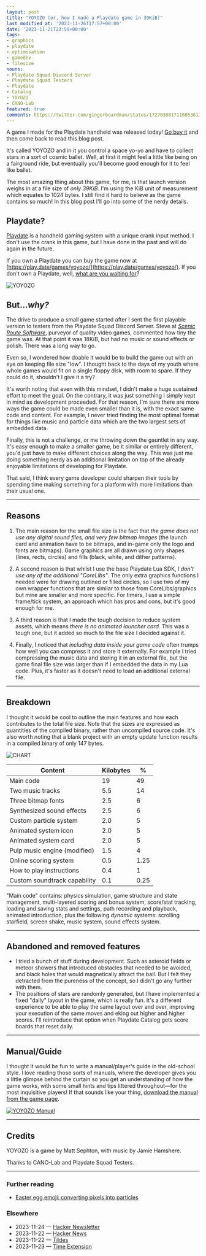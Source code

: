 ```yaml
---
layout: post
title: "YOYOZO (or, how I made a Playdate game in 39KiB)"
last_modified_at: '2023-11-26T17:57+00:00'
date: '2023-11-21T23:59+00:00'
tags:
- graphics
- playdate
- optimisation
- gamedev
- filesize
nouns:
- Playdate Squad Discord Server
- Playdate Squad Testers
- Playdate
- Catalog
- YOYOZO
- CANO-Lab
featured: true
comments: https://twitter.com/gingerbeardman/status/1727030817116053611
---
```


A game I made for the Playdate handheld was released today! [Go buy it](https://play.date/games/yoyozo/) and then come back to read this blog post.

It's called YOYOZO and in it you control a space yo-yo and have to collect stars in a sort of cosmic ballet. Well, at first it might feel a little like being on a fairground ride, but eventually you'll become good enough for it to feel like ballet.

The most amazing thing about this game, for me, is that launch version weighs in at a file size of *only 39KiB*. I'm using the KiB unit of measurement which equates to 1024 bytes. I still find it hard to believe as the game contains so much! In this blog post I'll go into some of the nerdy details.

## Playdate?

[Playdate](https://play.date) is a handheld gaming system with a unique crank input method. I don't use the crank in this game, but I have done in the past and will do again in the future. 

If you own a Playdate you can buy the game now at [https://play.date/games/yoyozo/](https://play.date/games/yoyozo/). If you don't own a Playdate, well, [what are you waiting for](https://play.date)?

![YOYOZO](https://cdn.gingerbeardman.com/images/posts/yoyozo-teaser.gif#playdate)

## But...*why?*

The drive to produce a small game started after I sent the first playable version to testers from the Playdate Squad Discord Server. Steve at [*Scenic Route Software*](http://scenicroutesoftware.com), purveyor of quality video games, commented how tiny the game was. At that point it was 18KiB, but had no music or sound effects or polish. There was a long way to go. 

Even so, I wondered how doable it would be to build the game out with an eye on keeping file size "low". I thought back to the days of my youth where whole games would fit on a single floppy disk, with room to spare. If they could do it, shouldn't I give it a try?

It's worth noting that even with this mindset, I didn't make a huge sustained effort to meet the goal. On the contrary, it was just something I simply kept in mind as development proceeded. For that reason, I'm sure there are more ways the game could be made even smaller than it is, with the exact same code and content. For example, I never tried finding the most optimal format for things like music and particle data which are the two largest sets of embedded data.

Finally, this is not a challenge, or me throwing down the gauntlet in any way. It's easy enough to make a smaller game, be it similar or entirely different, you'd just have to make different choices along the way. This was just me doing something nerdy as an additional limitation on top of the already enjoyable limitations of developing for Playdate.

That said, I think every game developer could sharpen their tools by spending time making something for a platform with more limitations than their usual one.

----

## Reasons

1. The main reason for the small file size is the fact that *the game does not use any digital sound files, and very few bitmap images* (the launch card and animation have to be bitmaps, and in-game only the logo and fonts are bitmaps). Game graphics are all drawn using only shapes (lines, rects, circles) and fills (black, white, and dither patterns).

2. A second reason is that whilst I use the base Playdate Lua SDK, *I don't use any of the additional "CoreLibs"*. The only extra graphics functions I needed were for drawing outlined or filled circles, so I use two of my own wrapper functions that are similar to those from CoreLibs/graphics but mine are smaller and more specific. For timers, I use a simple frame/tick system, an approach which has pros and cons, but it's good enough for me.

3. A third reason is that I made the tough decision to reduce system assets, which means *there is no animated launcher card*. This was a tough one, but it added so much to the file size I decided against it.

4. Finally, I noticed that *including data inside your game code* often trumps how well you can compress it and store it externally. For example I tried compressing the music data and storing it in an external file, but the game final file size was larger than if I embedded the data in my Lua code. Plus, it's faster as it doesn't need to load an additional external file.

---

## Breakdown

I thought it would be cool to outline the main features and how each contributes to the total file size. Note that the sizes are expressed as quantities of the compiled binary, rather than uncompiled source code. It's also worth noting that a blank project with an empty update function results in a compiled binary of only 147 bytes.

![CHART](https://cdn.gingerbeardman.com/images/posts/yoyozo-chart.png)

|Content|Kilobytes|%|
|-------------|--|--|
|Main code| 19 | 49|
|Two music tracks | 5.5| 14|
|Three bitmap fonts | 2.5| 6|
|Synthesized sound effects| 2.5| 6|
|Custom particle system | 2.0| 5|
|Animated system icon | 2.0| 5|
|Animated system card | 2.0| 5|
|Pulp music engine (modified) | 1.5| 4|
|Online scoring system| 0.5| 1.25|
|How to play instructions | 0.4| 1|
|Custom soundtrack capability | 0.1| 0.25|

"Main code" contains: physics simulation, game structure and state management, multi-layered scoring and bonus system, score/stat tracking, loading and saving stats and settings, path recording and playback, animated introduction, plus the following *dynamic* systems: scrolling starfield, screen shake, music system, sound effects system.

----

## Abandoned and removed features

- I tried a bunch of stuff during development. Such as asteroid fields or meteor showers that introduced obstacles that needed to be avoided, and black holes that would magnetically attract the ball. But I felt they detracted from the pureness of the concept, so I didn't go any further with them.
- The positions of stars are randomly generated, but I have implemented a fixed "daily" layout in the game, which is really fun. It's a different experience to be able to play the same layout over and over, improving your execution of the same moves and eking out higher and higher scores. I'll reintroduce that option when Playdate Catalog gets score boards that reset daily.

----

## Manual/Guide

I thought it would be fun to write a manual/player's guide in the old-school style. I love reading those sorts of manuals, where the developer gives you a little glimpse behind the curtain so you get an understanding of how the game works, with some small hints and tips littered throughout—for the most inquisitive players! If that sounds like your thing, [download the manual from the game page](https://play.date/games/yoyozo/#gameListingMoreInfo).

[![YOYOZO Manual](https://cdn.gingerbeardman.com/images/posts/yoyozo-manual.png)](https://play.date/games/yoyozo/#gameListingMoreInfo)

----

## Credits

YOYOZO is a game by Matt Sephton, with music by Jamie Hamshere.

Thanks to CANO-Lab and Playdate Squad Testers.

----

### Further reading

* [Easter egg emoji: converting pixels into particles](/2023/11/26/easter-egg-emoji-converting-pixels-into-particles/)

### Elsewhere

* 2023-11-24 — [Hacker Newsletter](http://eepurl.com/iEHB8M)
* 2023-11-22 — [Hacker News](https://news.ycombinator.com/item?id=38372936)
* 2023-11-22 — [Tildes](https://tildes.net/~games/1cbz/yoyozo_or_how_i_made_a_playdate_game_in_39kb)
* 2023-11-23 — [Time Extension](https://www.timeextension.com/news/2023/11/yoyozo-is-a-new-playdate-game-inspired-by-the-japanese-cult-classic-pendulumania)
